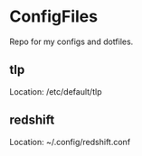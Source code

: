 # ConfigFiles
Repo for my configs and dotfiles.

## tlp

Location: /etc/default/tlp

## redshift

Location: ~/.config/redshift.conf
